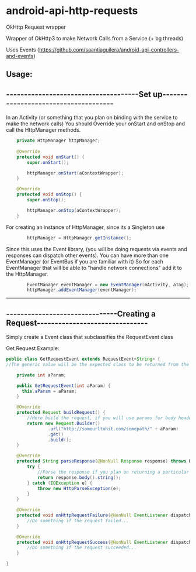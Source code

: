 # android-api-http-requests
OkHttp Request wrapper

Wrapper of OkHttp3 to make Network Calls from a Service (+ bg threads)

Uses Events (https://github.com/saantiaguilera/android-api-controllers-and-events)

Usage:
--------------------------------------------------------------------------------
-------------------------------------Set up-------------------------------------
--------------------------------------------------------------------------------

In an Activity (or something that you plan on binding with the service to make the network calls)
You should Override your onStart and onStop and call the HttpManager methods.
```Java
    private HttpManager httpManager;
    
    @Override
    protected void onStart() {
        super.onStart();

        httpManager.onStart(aContextWrapper);
    }

    @Override
    protected void onStop() {
        super.onStop();

        httpManager.onStop(aContextWrapper);
    }
```

For creating an instance of HttpManager, since its a Singleton use 
```Java
        httpManager = HttpManager.getInstance();
```

Since this uses the Event library, (you will be doing requests via events and responses can dispatch other events). You can have more than one EventManager (or EventBus if you are familiar with it)
So for each EventManager that will be able to "handle network connections" add it to the HttpManager.

```Java
        EventManager eventManager = new EventManager(mActivity, aTag);
        httpManager.addEventManager(eventManager);
```

--------------------------------------------------------------------------------
-------------------------------Creating a Request-------------------------------
--------------------------------------------------------------------------------

Simply create a Event class that subclassifies the RequestEvent class

Get Request Example:
```Java
public class GetRequestEvent extends RequestEvent<String> { 
//The generic value will be the expected class to be returned from the network call (in this case is a String)

    private int aParam;

    public GetRequestEvent(int aParam) {
      this.aParam = aParam;
    }

    @Override
    protected Request buildRequest() {
        //Here build the request, if you will use params for body headers wver just pass them from the constructor or via setters
        return new Request.Builder()
                .url("http://someurltohit.com/somepath/" + aParam)
                .get()
                .build();
    }

    @Override
    protected String parseResponse(@NonNull Response response) throws HttpParseException {
        try {
            //Parse the response if you plan on returning a particular class
            return response.body().string();
        } catch (IOException e) {
            throw new HttpParseException(e);
        }
    }

    @Override
    protected void onHttpRequestFailure(@NonNull EventListener dispatcher, @NonNull Exception exception) {
        //Do something if the request failed...
    }

    @Override
    protected void onHttpRequestSuccess(@NonNull EventListener dispatcher, String result) {
        //Do something if the request succeeded...
    }

}
```

